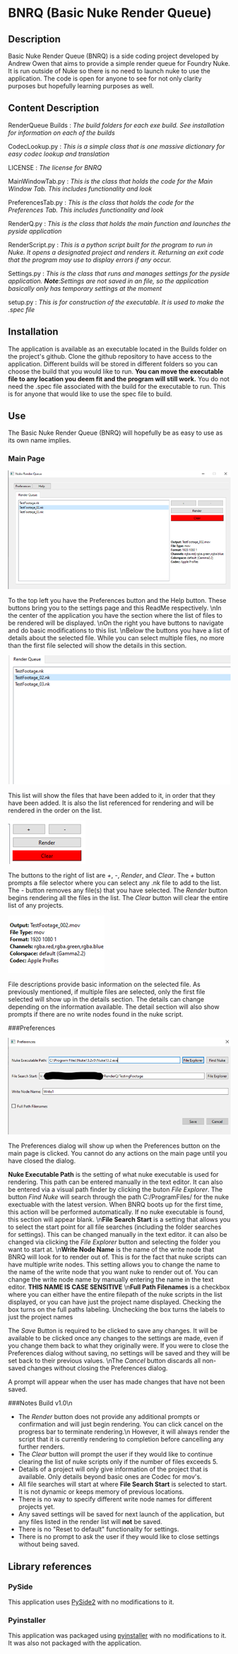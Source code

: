 # BNRQ (Basic Nuke Render Queue)


## Description
Basic Nuke Render Queue (BNRQ) is a side coding project developed by Andrew Owen that aims to provide a simple
render queue for Foundry Nuke. It is run outside of Nuke so there is no need to launch nuke to use the
application. The code is open for anyone to see for not only clarity purposes but hopefully learning
purposes as well. 

## Content Description
RenderQueue Builds : *The build folders for each exe build. See installation for information on each of the builds*

CodecLookup.py : *This is a simple class that is one massive dictionary for easy codec lookup and translation*

LICENSE : *The license for BNRQ*

MainWindowTab.py : *This is the class that holds the code for the Main Window Tab. This includes functionality and look*

PreferencesTab.py : *This is the class that holds the code for the Preferences Tab. This includes functionality and look*

RenderQ.py : *This is the class that holds the main function and launches the pyside application*

RenderScript.py : *This is a python script built for the program to run in Nuke. It opens a designated project and renders it.
		Returning an exit code that the program may use to display errors if any occur.*
		
Settings.py : *This is the class that runs and manages settings for the pyside application.*
	***Note***:*Settings are not saved in an file, so the application basically only has temporary settings at the moment*

setup.py : *This is for construction of the executable. It is used to make the .spec file*

## Installation
The application is available as an executable located in the Builds folder on the project's github. Clone the github repository
to have access to the application. Different builds will be stored in different folders so you can choose the build that you
would like to run. **You can move the executable file to any location you deem fit and the program will still work.**
You do not need the .spec file associated with the build for the executable to run. 
This is for anyone that would like to use the spec file to build.

	
## Use
The Basic Nuke Render Queue (BNRQ) will hopefully be as easy to use as its own name implies. 

### Main Page

![MainPage](https://github.com/Andr3w0w3n/BNRQ/blob/main/Assets/ReadMe/MainPage.png)

To the top left you have the Preferences button and the Help button. These buttons bring you to the settings page and this ReadMe respectively. 
\nIn the center of the application you have the section where the list of files to be rendered will be displayed.
\nOn the right you have buttons to navigate and do basic modifications to this list. 
\nBelow the buttons you have a list of details about the selected file. While you can select multiple files, no more than the first file selected will show the details in this section.

![RenderList](https://github.com/Andr3w0w3n/BNRQ/blob/main/Assets/ReadMe/RenderList.png)

This list will show the files that have been added to it, in order that they have been added. It is also the list referenced for rendering and will be rendered in the order on the list.

![ListButtons](https://github.com/Andr3w0w3n/BNRQ/blob/main/Assets/ReadMe/ListButtons.png)

The buttons to the right of list are *+*, *-*, *Render*, and *Clear*. The *+* button prompts a file selector where you can select any .nk file to add to the list. The *-* button removes any file(s) that you have selected.
The *Render* button begins rendering all the files in the list. The *Clear* button will clear the entire list of any projects.

![Descriptions](https://github.com/Andr3w0w3n/BNRQ/blob/main/Assets/ReadMe/FileDescriptions.png)

File descriptions provide basic information on the selected file. As previously mentioned, if multiple files are selected, only the first file selected will show up in the details section.
The details can change depending on the information available. The detail section will also show prompts if there are no write nodes found in the nuke script. 

###Preferences

![Preferences](https://github.com/Andr3w0w3n/BNRQ/blob/main/Assets/ReadMe/PreferencesDialog.png)

The Preferences dialog will show up when the Preferences button on the main page is clicked. You cannot do any actions on the main page until you have closed the dialog.

**Nuke Executable Path** is the setting of what nuke executable is used for rendering. This path can be entered manually in the text editor. It can also be entered via a visual path finder by clicking the buton *File Explorer*.
The button *Find Nuke* will search through the path C:/ProgramFiles/ for the nuke exectuable with the latest version. When BNRQ boots up for the first time, this action will be performed automatically.
If no nuke executable is found, this section will appear blank.
\n**File Search Start** is a setting that allows you to select the start point for all file searches (including the folder searches for settings). This can be changed manually in the text editor. it can also be changed via clicking
the *File Explorer* button and selecting the folder you want to start at.
\n**Write Node Name** is the name of the write node that BNRQ will look for to render out of. This is for the fact that nuke scripts can have multiple write nodes. This setting allows you to change the name to the name of the write node
that you want nuke to render out of. You can change the write node name by manually entering the name in the text editor. **THIS NAME IS CASE SENSITIVE**
\n**Full Path Filenames** is a checkbox where you can either have the entire filepath of the nuke scripts in the list displayed, or you can have just the project name displayed. Checking the box turns on the full paths labeling.
Unchecking the box turns the labels to just the project names

The *Save* Button is required to be clicked to save any changes. It will be available to be clicked once any changes to the settings are made, even if you change them back to what they originally were. If you were to close the 
Preferences dialog without saving, no settings will be saved and they will be set back to their previous values.
\nThe *Cancel* button discards all non-saved changes without closing the Preferences dialog. 

A prompt will appear when the user has made changes that have not been saved.

###Notes Build v1.0\n
- The *Render* button does not provide any additional prompts or confirmation and will just begin rendering. You can click cancel on the progress bar to terminate rendering.\n
      However, it will always render the script that it is currently rendering to completion before cancelling any further renders.
- The *Clear* button will prompt the user if they would like to continue clearing the list of nuke scripts only if the number of files exceeds 5. 
- Details of a project will only give information of the project that is available. Only details beyond basic ones are Codec for mov's.
- All file searches will start at where **File Search Start** is selected to start. It is not dynamic or keeps memory of previous locations.
- There is no way to specify different write node names for different projects yet.
- Any saved settings will be saved for next launch of the application, but any files listed in the render list will **not** be saved.
- There is no "Reset to default" functionality for settings.
- There is no prompt to ask the user if they would like to close settings without being saved.


## Library references
### PySide
This application uses [PySide2](https://pypi.org/project/PySide2/) with no modifications to it. 

### Pyinstaller
This application was packaged using [pyinstaller](https://pyinstaller.org/en/stable/installation.html) with no modifications to it. It was also not packaged with the application.

